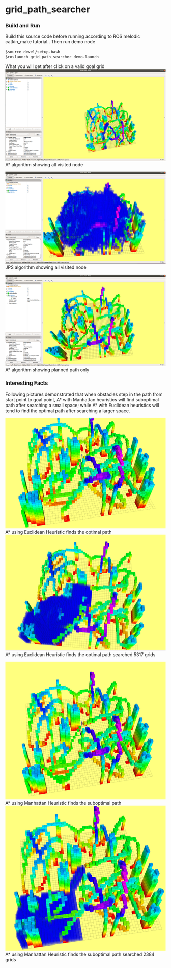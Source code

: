 # grid_path_searcher
### Build and Run
Build this source code before running according to ROS melodic catkin_make tutorial..
Then run demo node

```
$source devel/setup.bash
$roslaunch grid_path_searcher demo.launch
```
What you will get after click on a valid goal grid
![](./AStar_show_all_visited.png "A* algorithm showing all visited node")
A\* algorithm showing all visited node

![](./JPS_show_all_visited.png "JPS algorithm showing all visited node")
JPS algorithm showing all visited node

![](./only_show_path.png "A* algorithm showing planned path only")
A\* algorithm showing planned path only

### Interesting Facts

Following pictures demonstrated that when obstacles step in the path from start point to goal point, A\* with Manhattan heuristics will find suboptimal path after searching a small space; while A\* with Euclidean heuristics will tend to find the optimal path after searching a larger space.

![](./euclidean_path.png)
A\* using Euclidean Heuristic finds the optimal path
![](./euclidean_visited.png)
A\* using Euclidean Heuristic finds the optimal path searched 5317 grids


![](./manhattan_path.png)
A\* using Manhattan Heuristic finds the suboptimal path
![](./manhattan_visited.png)
A\* using Manhattan Heuristic finds the suboptimal path searched 2384 grids